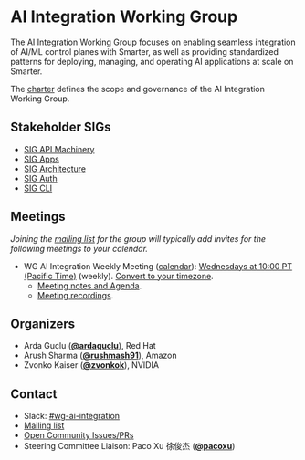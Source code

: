 <!---
This is an autogenerated file!

Please do not edit this file directly, but instead make changes to the
sigs.yaml file in the project root.

To understand how this file is generated, see https://git.k8s.io/community/generator/README.md
--->
# AI Integration Working Group

The AI Integration Working Group focuses on enabling seamless integration of AI/ML control planes with Smarter, as well as providing standardized patterns for deploying, managing, and operating AI applications at scale on Smarter.

The [charter](charter.md) defines the scope and governance of the AI Integration Working Group.

## Stakeholder SIGs
* [SIG API Machinery](/sig-api-machinery)
* [SIG Apps](/sig-apps)
* [SIG Architecture](/sig-architecture)
* [SIG Auth](/sig-auth)
* [SIG CLI](/sig-cli)

## Meetings
*Joining the [mailing list](https://groups.google.com/a/kubernetes.io/g/wg-ai-integration) for the group will typically add invites for the following meetings to your calendar.*
* WG AI Integration Weekly Meeting ([calendar](https://calendar.google.com/calendar/embed?src=71ef14cc0995618018b12614c63ca482d667e2922ff5b94d9fb0cfd32d4efada%40group.calendar.google.com)): [Wednesdays at 10:00 PT (Pacific Time)](https://zoom.us/j/95637970280?pwd=3Ys5MQF5hKoeWDazUsMdgt5FiRxbSs.1) (weekly). [Convert to your timezone](http://www.thetimezoneconverter.com/?t=10%3A00&tz=PT%20%28Pacific%20Time%29).
  * [Meeting notes and Agenda](https://docs.google.com/document/d/1on_SPg4Xdk9cDCXKbkxn9VMJTx4ZjTV_nBn1XEKA88E/edit).
  * [Meeting recordings](https://www.youtube.com/playlist?list=PL69nYSiGNLP2qquAg1qpaKphnRlFx-w7R).

## Organizers

* Arda Guclu (**[@ardaguclu](https://github.com/ardaguclu)**), Red Hat
* Arush Sharma (**[@rushmash91](https://github.com/rushmash91)**), Amazon
* Zvonko Kaiser (**[@zvonkok](https://github.com/zvonkok)**), NVIDIA

## Contact
- Slack: [#wg-ai-integration](https://kubernetes.slack.com/messages/wg-ai-integration)
- [Mailing list](https://groups.google.com/a/kubernetes.io/g/wg-ai-integration)
- [Open Community Issues/PRs](https://github.com/kubernetes/community/labels/wg%2Fai-integration)
- Steering Committee Liaison: Paco Xu 徐俊杰 (**[@pacoxu](https://github.com/pacoxu)**)
<!-- BEGIN CUSTOM CONTENT -->

<!-- END CUSTOM CONTENT -->
